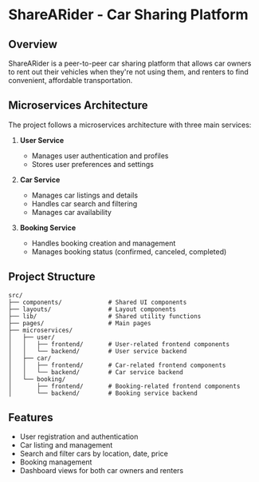 
# ShareARider - Car Sharing Platform

## Overview
ShareARider is a peer-to-peer car sharing platform that allows car owners to rent out their vehicles when they're not using them, and renters to find convenient, affordable transportation.

## Microservices Architecture
The project follows a microservices architecture with three main services:

1. **User Service**
   - Manages user authentication and profiles
   - Stores user preferences and settings

2. **Car Service**
   - Manages car listings and details
   - Handles car search and filtering
   - Manages car availability

3. **Booking Service**
   - Handles booking creation and management
   - Manages booking status (confirmed, canceled, completed)

## Project Structure
```
src/
├── components/             # Shared UI components
├── layouts/                # Layout components
├── lib/                    # Shared utility functions
├── pages/                  # Main pages
├── microservices/
│   ├── user/
│   │   ├── frontend/       # User-related frontend components
│   │   └── backend/        # User service backend
│   ├── car/
│   │   ├── frontend/       # Car-related frontend components
│   │   └── backend/        # Car service backend
│   └── booking/
│       ├── frontend/       # Booking-related frontend components
│       └── backend/        # Booking service backend
```


## Features
- User registration and authentication
- Car listing and management
- Search and filter cars by location, date, price
- Booking management
- Dashboard views for both car owners and renters
